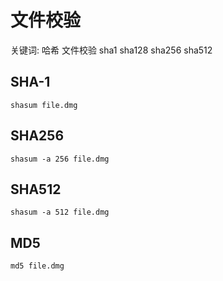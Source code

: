# 文件校验

关键词: 哈希 文件校验 sha1 sha128 sha256 sha512

## SHA-1

```shell
shasum file.dmg
```

## SHA256

```shell
shasum -a 256 file.dmg
```

## SHA512

```shell
shasum -a 512 file.dmg
```

## MD5

```shell
md5 file.dmg
```
